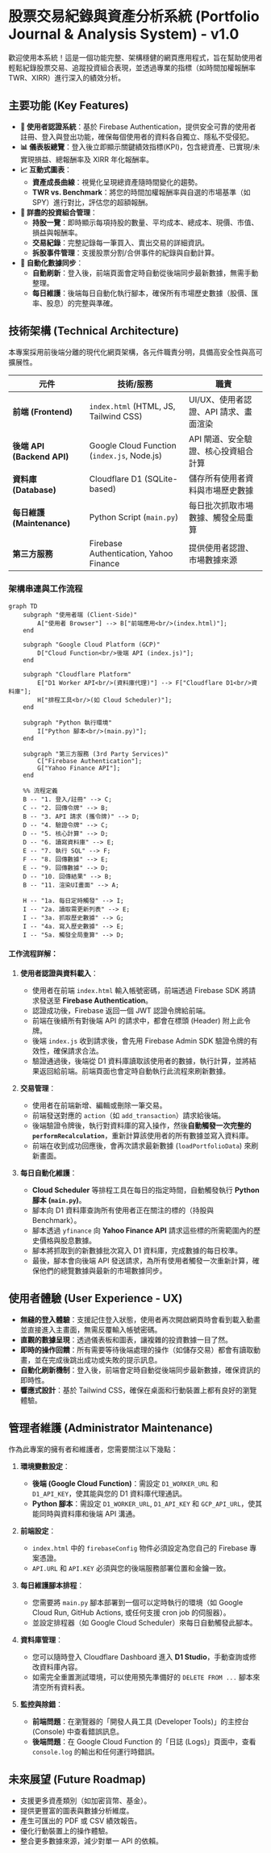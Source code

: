 # 股票交易紀錄與資產分析系統 (Portfolio Journal & Analysis System) - v1.0

歡迎使用本系統！這是一個功能完整、架構穩健的網頁應用程式，旨在幫助使用者輕鬆紀錄股票交易、追蹤投資組合表現，並透過專業的指標（如時間加權報酬率 TWR、XIRR）進行深入的績效分析。

##  主要功能 (Key Features)

- **👤 使用者認證系統**：基於 Firebase Authentication，提供安全可靠的使用者註冊、登入與登出功能，確保每個使用者的資料各自獨立、隱私不受侵犯。
- **📊 儀表板總覽**：登入後立即顯示關鍵績效指標(KPI)，包含總資產、已實現/未實現損益、總報酬率及 XIRR 年化報酬率。
- **📈 互動式圖表**：
    - **資產成長曲線**：視覺化呈現總資產隨時間變化的趨勢。
    - **TWR vs. Benchmark**：將您的時間加權報酬率與自選的市場基準（如 SPY）進行對比，評估您的超額報酬。
- **📂 詳盡的投資組合管理**：
    - **持股一覽**：即時顯示每項持股的數量、平均成本、總成本、現價、市值、損益與報酬率。
    - **交易紀錄**：完整記錄每一筆買入、賣出交易的詳細資訊。
    - **拆股事件管理**：支援股票分割/合併事件的紀錄與自動計算。
- **🔄 自動化數據同步**：
    - **自動刷新**：登入後，前端頁面會定時自動從後端同步最新數據，無需手動整理。
    - **每日維護**：後端每日自動化執行腳本，確保所有市場歷史數據（股價、匯率、股息）的完整與準確。

## 技術架構 (Technical Architecture)

本專案採用前後端分離的現代化網頁架構，各元件職責分明，具備高安全性與高可擴展性。

| 元件 | 技術/服務 | 職責 |
| --- | --- | --- |
| **前端 (Frontend)** | `index.html` (HTML, JS, Tailwind CSS) | UI/UX、使用者認證、API 請求、畫面渲染 |
| **後端 API (Backend API)** | Google Cloud Function (`index.js`, Node.js) | API 閘道、安全驗證、核心投資組合計算 |
| **資料庫 (Database)** | Cloudflare D1 (SQLite-based) | 儲存所有使用者資料與市場歷史數據 |
| **每日維護 (Maintenance)** | Python Script (`main.py`) | 每日批次抓取市場數據、觸發全局重算 |
| **第三方服務** | Firebase Authentication, Yahoo Finance | 提供使用者認證、市場數據來源 |

### 架構串連與工作流程

```mermaid
graph TD
    subgraph "使用者端 (Client-Side)"
        A["使用者 Browser"] --> B["前端應用<br/>(index.html)"];
    end

    subgraph "Google Cloud Platform (GCP)"
        D["Cloud Function<br/>後端 API (index.js)"];
    end
    
    subgraph "Cloudflare Platform"
        E["D1 Worker API<br/>(資料庫代理)"] --> F["Cloudflare D1<br/>資料庫"];
        H["排程工具<br/>(如 Cloud Scheduler)"];
    end

    subgraph "Python 執行環境"
        I["Python 腳本<br/>(main.py)"];
    end

    subgraph "第三方服務 (3rd Party Services)"
        C["Firebase Authentication"];
        G["Yahoo Finance API"];
    end

    %% 流程定義
    B -- "1. 登入/註冊" --> C;
    C -- "2. 回傳令牌" --> B;
    B -- "3. API 請求 (攜令牌)" --> D;
    D -- "4. 驗證令牌" --> C;
    D -- "5. 核心計算" --> D;
    D -- "6. 讀寫資料庫" --> E;
    E -- "7. 執行 SQL" --> F;
    F -- "8. 回傳數據" --> E;
    E -- "9. 回傳數據" --> D;
    D -- "10. 回傳結果" --> B;
    B -- "11. 渲染UI畫面" --> A;

    H -- "1a. 每日定時觸發" --> I;
    I -- "2a. 讀取需更新列表" --> E;
    I -- "3a. 抓取歷史數據" --> G;
    I -- "4a. 寫入歷史數據" --> E;
    I -- "5a. 觸發全局重算" --> D;
```


#### 工作流程詳解：
1.  **使用者認證與資料載入**：
    - 使用者在前端 `index.html` 輸入帳號密碼，前端透過 Firebase SDK 將請求發送至 **Firebase Authentication**。
    - 認證成功後，Firebase 返回一個 JWT 認證令牌給前端。
    - 前端在後續所有對後端 API 的請求中，都會在標頭 (Header) 附上此令牌。
    - 後端 `index.js` 收到請求後，會先用 Firebase Admin SDK 驗證令牌的有效性，確保請求合法。
    - 驗證通過後，後端從 D1 資料庫讀取該使用者的數據，執行計算，並將結果返回給前端。前端頁面也會定時自動執行此流程來刷新數據。

2.  **交易管理**：
    - 使用者在前端新增、編輯或刪除一筆交易。
    - 前端發送對應的 `action`（如 `add_transaction`）請求給後端。
    - 後端驗證令牌後，執行對資料庫的寫入操作，然後**自動觸發一次完整的 `performRecalculation`**，重新計算該使用者的所有數據並寫入資料庫。
    - 前端在收到成功回應後，會再次請求最新數據 (`loadPortfolioData`) 來刷新畫面。

3.  **每日自動化維護**：
    - **Cloud Scheduler** 等排程工具在每日的指定時間，自動觸發執行 **Python 腳本 (`main.py`)**。
    - 腳本向 D1 資料庫查詢所有使用者正在關注的標的（持股與 Benchmark）。
    - 腳本透過 `yfinance` 向 **Yahoo Finance API** 請求這些標的所需範圍內的歷史價格與股息數據。
    - 腳本將抓取到的新數據批次寫入 D1 資料庫，完成數據的每日校準。
    - 最後，腳本會向後端 API 發送請求，為所有使用者觸發一次重新計算，確保他們的總覽數據與最新的市場數據同步。

## 使用者體驗 (User Experience - UX)

- **無縫的登入體驗**：支援記住登入狀態，使用者再次開啟網頁時會看到載入動畫並直接進入主畫面，無需反覆輸入帳號密碼。
- **直觀的數據呈現**：透過儀表板和圖表，讓複雜的投資數據一目了然。
- **即時的操作回饋**：所有需要等待後端處理的操作（如儲存交易）都會有讀取動畫，並在完成後跳出成功或失敗的提示訊息。
- **自動化刷新機制**：登入後，前端會定時自動從後端同步最新數據，確保資訊的即時性。
- **響應式設計**：基於 Tailwind CSS，確保在桌面和行動裝置上都有良好的瀏覽體驗。

## 管理者維護 (Administrator Maintenance)

作為此專案的擁有者和維護者，您需要關注以下幾點：

1.  **環境變數設定**：
    - **後端 (Google Cloud Function)**：需設定 `D1_WORKER_URL` 和 `D1_API_KEY`，使其能與您的 D1 資料庫代理通訊。
    - **Python 腳本**：需設定 `D1_WORKER_URL`, `D1_API_KEY` 和 `GCP_API_URL`，使其能同時與資料庫和後端 API 溝通。

2.  **前端設定**：
    - `index.html` 中的 `firebaseConfig` 物件必須設定為您自己的 Firebase 專案憑證。
    - `API.URL` 和 `API.KEY` 必須與您的後端服務部署位置和金鑰一致。

3.  **每日維護腳本排程**：
    - 您需要將 `main.py` 腳本部署到一個可以定時執行的環境（如 Google Cloud Run, GitHub Actions, 或任何支援 cron job 的伺服器）。
    - 並設定排程器（如 Google Cloud Scheduler）來每日自動觸發此腳本。

4.  **資料庫管理**：
    - 您可以隨時登入 Cloudflare Dashboard 進入 **D1 Studio**，手動查詢或修改資料庫內容。
    - 如需完全重置測試環境，可以使用預先準備好的 `DELETE FROM ...` 腳本來清空所有資料表。

5.  **監控與除錯**：
    - **前端問題**：在瀏覽器的「開發人員工具 (Developer Tools)」的主控台 (Console) 中查看錯誤訊息。
    - **後端問題**：在 Google Cloud Function 的「日誌 (Logs)」頁面中，查看 `console.log` 的輸出和任何運行時錯誤。

## 未來展望 (Future Roadmap)

- 支援更多資產類別（如加密貨幣、基金）。
- 提供更豐富的圖表與數據分析維度。
- 產生可匯出的 PDF 或 CSV 績效報告。
- 優化行動裝置上的操作體驗。
- 整合更多數據來源，減少對單一 API 的依賴。
